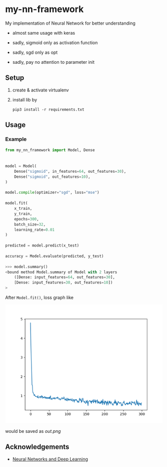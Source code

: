 # my-nn-framework

My implementation of Neural Network for better understanding

* almost same usage with keras

* sadly, sigmoid only as activation function

* sadly, sgd only as opt

* sadly, pay no attention to parameter init

## Setup
1. create & activate virtualenv

2. install lib by
    ```
    pip3 install -r requirements.txt
    ```

## Usage

### Example

```python
from my_nn_framework import Model, Dense


model = Model(
    Dense("sigmoid", in_features=64, out_features=30),
    Dense("sigmoid", out_features=10),
)

model.compile(optimizer="sgd", loss="mse")

model.fit(
    x_train,
    y_train,
    epochs=300,
    batch_size=32,
    learning_rate=0.01
)

predicted = model.predict(x_test)

accuracy = Model.evaluate(predicted, y_test)

>>> model.summary()
<bound method Model.summary of Model with 2 layers
    ([Dense: input_features=64, out_features=30],
    [Dense: input_features=30, out_features=10])
>

```

After `Model.fit()`, loss graph like

![loss graph](docs/loss.png)

would be saved as *out.png*

## Acknowledgements
* [Neural Networks and Deep Learning](http://neuralnetworksanddeeplearning.com/)